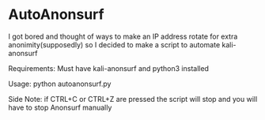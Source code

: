 # AutoAnonsurf
I got bored and thought of ways to make an IP address rotate for extra anonimity(supposedly) so I decided to make a script to automate kali-anonsurf 

Requirements:
  Must have kali-anonsurf and python3 installed
  
 Usage: python autoanonsurf.py
 
 Side Note:
    if CTRL+C or CTRL+Z are pressed the script will stop and you will have to stop Anonsurf manually
  
  
